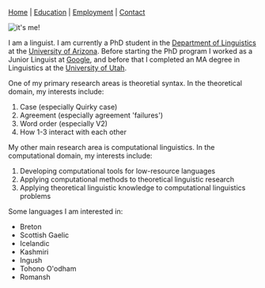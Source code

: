 [Home](index.md) | [Education](education.md) | [Employment](employment.md) | [Contact](contact.md)

![it's me!](https://alzupon.github.io/images/redhat.jpg)

I am a linguist. I am currently a PhD student in the [Department of Linguistics](https://www.linguistics.arizona.edu) at the [University of Arizona](https://www.arizona.edu). Before starting the PhD program I worked as a Junior Linguist at [Google](https://www.google.com), and before that I completed an MA degree in Linguistics at the [University of Utah](https://www.utah.edu).

One of my primary research areas is theoretial syntax. In the theoretical domain, my interests include:
1. Case (especially Quirky case)
2. Agreement (especially agreement 'failures')
3. Word order (especially V2)
4. How 1-3 interact with each other

My other main research area is computational linguistics. In the computational domain, my interests include:
1. Developing computational tools for low-resource languages
2. Applying computational methods to theoretical linguistic research
3. Applying theoretical linguistic knowledge to computational linguistics problems

Some languages I am interested in:
- Breton
- Scottish Gaelic
- Icelandic
- Kashmiri
- Ingush
- Tohono O'odham
- Romansh
